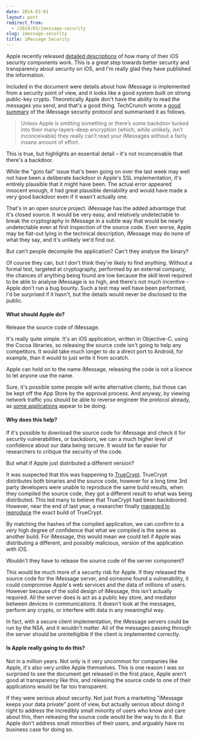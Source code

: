 ```yaml
---
date: 2014-03-01
layout: post
redirect_from:
  - /2014/03/imessage-security
slug: imessage-security
title: iMessage Security
---
```


Apple recently released [detailed descriptions](https://ssl.apple.com/iphone/business/docs/iOS_Security_Feb14.pdf) of how many of their iOS security components work. This is a great step towards better security and transparency about security on iOS, and I'm really glad they have published the information.

Included in the document were details about how iMessage is implemented from a security point of view, and it looks like a good system built on strong public-key crypto. Theoretically Apple don't have the ability to read the messages you send, and that's a good thing. TechCrunch wrote a [good summary](http://techcrunch.com/2014/02/27/apple-explains-exactly-how-secure-imessage-really-is/?utm_campaign=fb&ncid=fb) of the iMessage security protocol and summarised it as follows.

> Unless Apple is omitting something or there’s some backdoor tucked into their many-layers-deep encryption (which, while unlikely, isn’t inconceivable) they really can’t read your iMessages without a fairly insane amount of effort.

This is true, but highlights an essential detail – it's not inconceivable that there's a backdoor.

While the "goto fail" issue that's been going on over the last week may well not have been a deliberate backdoor in Apple's SSL implementation, it's entirely plausible that it might have been. The actual error appeared innocent enough, it had great plausible deniability and would have made a very good backdoor even if it wasn't actually one.

That's in an open source project. iMessage has the added advantage that it's closed source. It would be very easy, and relatively undetectable to break the cryptography in iMessage in a subtle way that would be nearly undetectable even at first inspection of the source code. Even worse, Apple may be flat-out lying in the technical description, iMessage may do none of what they say, and it's unlikely we'd find out.

But can't people decompile the application? Can't they analyse the binary?

Of course they can, but I don't think they're likely to find anything. Without a formal test, targeted at cryptography, performed by an external company, the chances of anything being found are low because the skill level required to be able to analyse iMessage is so high, and there's not much incentive - Apple don't run a bug bounty. Such a test may well have been performed, I'd be surprised if it hasn't, but the details would never be disclosed to the public.

#### What should Apple do?

Release the source code of iMessage.

It's really quite simple. It's an iOS application, written in Objective-C, using the Cocoa libraries, so releasing the source code isn't going to help any competitors. It would take much longer to do a direct port to Android, for example, than it would to just write it from scratch.

Apple can hold on to the name iMessage, releasing the code is not a licence to let anyone use the name.

Sure, it's possible some people will write alternative clients, but those can be kept off the App Store by the approval process. And anyway, by viewing network traffic you should be able to reverse engineer the protocol already, as [some applications](http://imessageonandroid.com/) appear to be doing.

#### Why does this help?

If it's possible to download the source code for iMessage and check it for security vulnerabilities, or backdoors, we can a much higher level of confidence about our data being secure. It would be far easier for researchers to critique the security of the code.

But what if Apple just distributed a different version?

It was suspected that this was happening to [TrueCrypt](http://www.truecrypt.org/). TrueCrypt distributes both binaries and the source code, however for a long time 3rd party developers were unable to reproduce the same build results, when they compiled the source code, they got a different result to what was being distributed. This led many to believe that TrueCrypt had been backdoored. However, near the end of last year, a researcher finally [managed to reproduce](https://madiba.encs.concordia.ca/~x_decarn/truecrypt-binaries-analysis/) the exact build of TrueCrypt.

By matching the hashes of the compiled application, we can confirm to a _very_ high degree of confidence that what we compiled is the same as another build. For iMessage, this would mean we could tell if Apple was distributing a different, and possibly malicious, version of the application with iOS.

Wouldn't they have to release the source code of the server component?

This would be much more of a security risk for Apple. If they released the source code for the iMessage server, and someone found a vulnerability, it could compromise Apple's web services and the data of millions of users. However because of the solid design of iMessage, this isn't actually required. All the server does is act as a public key store, and mediator between devices in communications. It doesn't look at the messages, perform any crypto, or interfere with data in any meaningful way.

In fact, with a secure client implementation, the iMessage servers could be run by the NSA, and it wouldn't matter. All of the messages passing through the server should be unintelligible if the client is implemented correctly.

#### Is Apple really going to do this?

Not in a million years. Not only is it very uncommon for companies like Apple, it's also very unlike Apple themselves. This is one reason I was so surprised to see the document get released in the first place, Apple aren't good at transparency like this, and releasing the source code to one of their applications would be far too transparent.

If they were serious about security. Not just from a marketing "iMessage keeps your data private" point of view, but actually serious about doing it right to address the incredibly small minority of users who know and care about this, then releasing the source code would be the way to do it. But Apple don't address small minorities of their users, and arguably have no business case for doing so.
